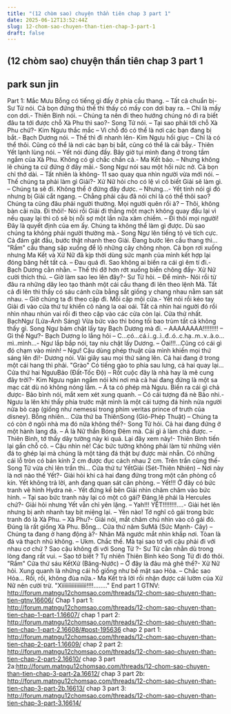 ```yaml
---
title: "(12 chòm sao) chuyện thần tiên chap 3 part 1"
date: 2025-06-12T13:52:44Z
slug: 12-chom-sao-chuyen-than-tien-chap-3-part-1
draft: false
---
```


## (12 chòm sao) chuyện thần tiên chap 3 part 1

## park sun jin

Part 1: Mắc Mưu
Bỗng
có tiếng gì đấy ở phía cầu thang.
– Tất cả chuẩn bị- Sư Tử nói. Cả bọn đứng thủ thế thì thấy có mấy con dơi bay ra.
– Chỉ là mấy con dơi.- Thiên Bình nói.
– Chúng ta nên đi theo hướng chúng nó đi ra biết đâu ta tới được chỗ Xà Phu thì sao?- Song Tử nói.
– Tại sao phải tới chỗ Xà Phu chứ?- Kim Ngưu thắc mắc
– Vì chỗ đó có thể là nơi các bạn đang bị bắt.- Bạch Dương nói.
– Thế thì đi nhanh lên- Kim Ngưu hối giục
– Chỉ là có thể thôi. Cũng có thể là nơi các bạn bị bắt, cũng có thể là cái bẫy.- Thiên Yết lạnh lùng nói.
– Yết nói đúng đấy. Bây giờ tụi mình đang ở trong tầm ngắm của Xà Phu. Không có gì chắc chắn cả.- Ma Kết bảo.
– Nhưng không lẽ chúng ta cứ đứng ở đây mãi.- Song Ngư nói sau một hồi nức nở. Cả bọn chỉ thở dài.
– Tất nhiên là không- 11 sao quay qua nhìn người vừa mới nói.
– Thế chúng ta phải làm gì Giải?- Xử Nữ hỏi cho có lệ vì cô biết Giải sẽ làm gì.
– Chúng ta sẽ đi. Không thể ở đứng đây được.
– Nhưng…- Yết tính nói gì đó nhưng bị Giải cắt ngang.
– Chẳng phải cậu đã nói chỉ là có thể thôi sao? Chúng ta cũng đâu phải người thường. Mọi người quên rồi à?
– Thôi, không bàn cãi nữa. Đi thôi!- Nói rồi Giải đi thẳng một mạch không quay đầu lại vì nếu quay lại thì cô sẽ bị nỗi sợ một lần nữa xâm chiếm.
– Đi thôi mọi người! Đây là quyết định của em ấy. Chúng ta không thể làm gì được. Dù sao chúng ta không phải người thường mà.- Song Ngư lên tiếng tỏ vẻ tích cực. Cả đám gật đầu, bước thật nhanh theo Giải.
Đang bước lên cầu thang thì...
"Rầm"
cầu thang sập xuống để lộ những cây chông nhọn. Cả bọn rơi xuống nhưng Ma Kết và Xử Nữ đã kịp thời dùng sức mạnh của mình kết hợp lại đóng băng hết tất cả.
– Đau quá đi. Sao không ai biến ra cái gì êm tí đi.- Bạch Dương cằn nhằn.
– Thế thì đỡ hơn rớt xuống biển chông đấy- Xử Nữ cười thích thú.
– Giờ làm sao leo lên đây?- Sư Tử hỏi.
– Để mình- Nói rồi từ đâu ra những dây leo tạo thành một cái cầu thang đi lên theo lệnh Mã. Tất cả đi lên thì thấy có sáu cánh cửa bằng sắt giống y chang nhau nằm san sát nhau.
– Giờ chúng ta đi theo cặp đi. Mỗi cặp mội cửa.- Yết nói rồi kéo tay Giải đi vào cửa thứ tư khiến cô nàng la oai oái. Tất cả nhìn hai người đó rồi nhìn nhau nhún vai rồi đi theo cặp vào các cửa còn lại.
Cửa thứ nhất.
BạchNgư (Lửa-Ánh Sáng)
Vừa bức vào thì bóng tối bao trùm tất cả không thấy gì. Song Ngư bám chặt lấy tay Bạch Dương mà đi.
– AAAAAAAA!!!!!!!!!
– Gì thế Ngư?- Bạch Dương lo lắng hỏi
– C…có…cá.i..g..ì..đ..ó..c.hạ..m..v..à.o…mì..mình…- Ngư lắp bắp nói, tay níu chặt lấy Dương.
– Óai!!!...Cũng có cái gì đó chạm vào mình!
– Ngư! Cậu dùng phép thuật của mình khiến mọi thứ sáng lên đi!- Dương nói. Vài giây sau mọi thứ sáng lên. Cả hai đang ở trong một cái hang thì phải.
"Grào"
Có tiếng gào to phía sau lưng, cả hai quay lại…
Cửa thứ hai
NgưuBảo (Đất-Tốc Độ)
– Rốt cuộc đây là nhà hay là mê cung đây trời?- Kim Ngưu ngán ngẩm nói khi nơi mà cả hai đang đứng là một sa mạc cát dù nó không nóng lắm.
– Ả ta có phép mà Ngưu. Biến ra cái gì chả được- Bảo bình nói, mắt xem xét xung quanh.
– Có cái tượng đá nè Bảo nhi.- Ngưu la lên khi thấy phía trước mặt mình là một cái tượng đá hình nửa người nửa bò cạp (giống như nemessi trong phim veritas prince of truth của disney). Bỗng nhiên...
Cửa thứ ba
ThiênSong (Gió-Phép Thuật)
– Chúng ta có còn ở ngôi nhà ma đó nữa không thế?- Song Tử hỏi. Cả hai đang đứng ở một hành lang đá.
– Ả là Nữ thần Bóng Đêm mà. Cái gì ả làm chả được.
– Thiên Bình, tớ thấy dãy tường này kì quá. Lại đây xem này!- Thiên Bình tiến lại gần chỗ cô.
– Cậu nhìn nè! Các bức tường không phải làm từ những viên đá to ghép lại mà chúng là một tảng đá thật bự được mài nhẵn. Có những cái lỗ tròn có bán kính 2 cm được đục cách nhau 2 cm. Trên trần cũng thế- Song Tử vừa chỉ lên trần thì…
Cửa thứ tư
YếtGiải (Sét-Thiên Nhiên)
– Nơi này là nơi nào thế Yết?- Giải hỏi khi cả hai đang đứng trong một căn phòng cổ kín. Yết không trả lời, anh đang quan sát căn phòng.
– Yết!!! Ở đây có bức tranh vẽ hình Hydra nè.- Yết đứng kế bên Giải nhìn chăm chăm vào bức hình.
– Tại sao bức tranh này lại có một cô gái? Đáng lẽ phải là Hercules chứ?- Giải hỏi nhưng Yết vẫn chỉ yên lặng.
– Yah!!! YẾT!!!!!!!!....- Giải hét lên nhưng bị anh nhanh tay bịt miệng lại.
– Yên nào! Tớ nghĩ cô gái trong bức tranh đó là Xà Phu.
– Xà Phu?- Giải nói, mắt chăm chú nhìn vào cô gái đó. Đúng là rất giống Xà Phu.
Bỗng...
Cửa thứ năm
SưMã (Sức Mạnh- Cây)
– Chúng ta đang ở hang động à?- Nhân Mã ngước mắt nhìn khắp nơi. Tòan là đá và thạch nhũ không.
– Ukm. Chắc thế. Mà tại sao tớ với cậu phải đi với nhau cơ chứ ? Sao cậu không đi với Song Tử ?- Sư Tử cằn nhằn dù trong lòng đang rất vui.
– Sao tớ biết ? Tự nhiên Thiên Bình kéo Song Tử đi đó thôi.
"Rầm"
Cửa thứ sáu
KếtXử (Băng-Nước)
– Ở đây là đâu mà ghê thế?- Xử Nữ hỏi. Xung quanh là những cái hố giống như bề mặt sao Hỏa.
– Chắc sao Hỏa... Rồi, rồi, không đùa nữa.- Ma Kết trả lời rồi nhận được cái lườm của Xử Nữ nên cười trừ.
"Xììììììììììììììììì!!!!........"
End part 1
GTNV: http://forum.matngu12chomsao.com/threads/12-chom-sao-chuyen-than-tien-gtnv.16606/
Chap 1 part 1: http://forum.matngu12chomsao.com/threads/12-chom-sao-chuyen-than-tien-chap-1-part-1.16607/
chap 1 part 2: http://forum.matngu12chomsao.com/threads/12-chom-sao-chuyen-than-tien-chap-1-part-2.16608/#post-195636
chap 2 part 1: http://forum.matngu12chomsao.com/threads/12-chom-sao-chuyen-than-tien-chap-2-part-1.16609/
chap 2 part 2: http://forum.matngu12chomsao.com/threads/12-chom-sao-chuyen-than-tien-chap-2-part-2.16610/
chap 3 part 2a:http://forum.matngu12chomsao.com/threads/12-chom-sao-chuyen-than-tien-chap-3-part-2a.16612/
chap 3 part 2b: http://forum.matngu12chomsao.com/threads/12-chom-sao-chuyen-than-tien-chap-3-part-2b.16613/
chap 3 part 3: http://forum.matngu12chomsao.com/threads/12-chom-sao-chuyen-than-tien-chap-3-part-3.16614/